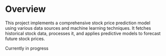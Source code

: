 # Overview
This project implements a comprehensive stock price prediction model using various data sources and machine learning techniques. It fetches historical stock data, processes it, and applies predictive models to forecast future stock prices.

Currently in progress

